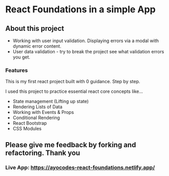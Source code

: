 # React Foundations in a simple App

## About this project

* Working with user input validation. Displaying errors via a modal with dynamic error content. 
* User data validation - try to break the project see what validation errors you get. 
### Features

This is my first react project built with 0 guidance. Step by step.

I used this project to practice essential react core concepts like...

* State management (Lifting up state)
* Rendering Lists of Data
* Working with Events & Props
* Conditional Rendering
* React Bootstrap 
* CSS Modules

## Please give me feedback by forking and refactoring. Thank you


### Live App: https://ayocodes-react-foundations.netlify.app/